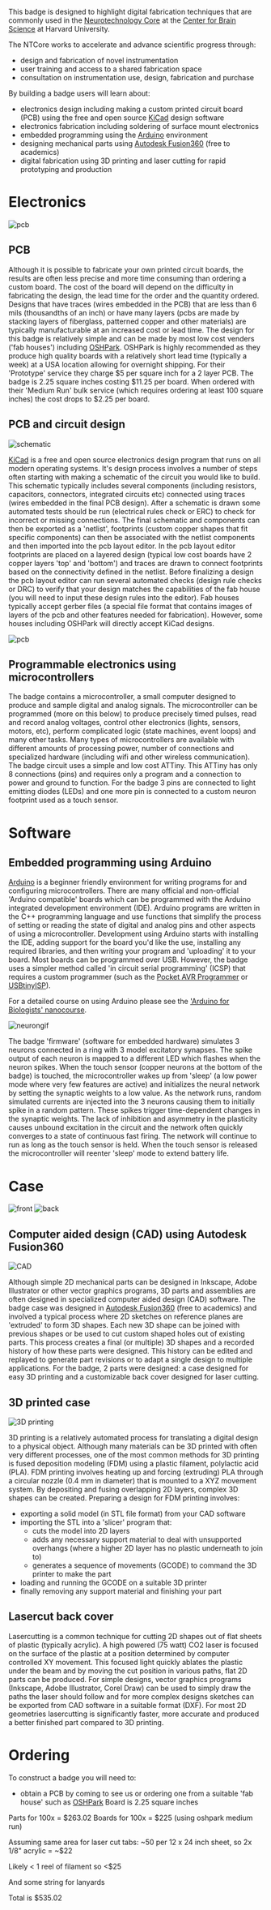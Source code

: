 This badge is designed to highlight digital fabrication techniques that are commonly
used in the [Neurotechnology Core](https://www.ntcore.org/) at the
[Center for Brain Science](http://cbs.fas.harvard.edu/) at Harvard University.

The NTCore works to accelerate and advance scientific progress through:
- design and fabrication of novel instrumentation
- user training and access to a shared fabrication space
- consultation on instrumentation use, design, fabrication and purchase

By building a badge users will learn about:
- electronics design including making a custom printed circuit board (PCB) using the free and open source [KiCad](https://www.kicad.org/) design software
- electronics fabrication including soldering of surface mount electronics
- embedded programming using the [Arduino](https://www.arduino.cc/) environment
- designing mechanical parts using [Autodesk Fusion360](https://www.autodesk.com/products/fusion-360/) (free to academics)
- digital fabrication using 3D printing and laser cutting for rapid prototyping and production

# Electronics
![pcb](/media/imgs/cbs_badge_render.png?raw=true "Rough Render")
## PCB
Although it is possible to fabricate your own printed circuit boards, the results are often less precise and more
time consuming than ordering a custom board. The cost of the board will depend on the difficulty in fabricating the design,
the lead time for the order and the quantity ordered. Designs that have traces (wires embedded in the PCB) that
are less than 6 mils (thousandths of an inch) or have many layers (pcbs are made by stacking layers of fiberglass, patterned
copper and other materials) are typically manufacturable at an increased cost or lead time. The design for this
badge is relatively simple and can be made by most low cost venders ('fab houses') including [OSHPark](https://oshpark.com/).
OSHPark is highly recommended as they produce high quality boards with a relatively short lead time (typically a week)
at a USA location allowing for overnight shipping. For their 'Prototype' service they charge $5 per square inch for a 2
layer PCB. The badge is 2.25 square inches costing $11.25 per board. When ordered with their 'Medium Run' bulk service
(which requires ordering at least 100 square inches) the cost drops to $2.25 per board.

## PCB and circuit design

![schematic](/media/imgs/schematic.png?raw=true "Schematic")

[KiCad](https://www.kicad.org/) is a free and open source electronics design program that runs on all modern operating systems. It's design
process involves a number of steps often starting with making a schematic of the circuit you would like to build.
This schematic typically includes several components (including resistors, capacitors, connectors, integrated
circuits etc) connected using traces (wires embedded in the final PCB design). After a schematic is drawn some
automated tests should be run (electrical rules check or ERC) to check for incorrect or missing connections. The
final schematic and components can then be exported as a 'netlist', footprints (custom copper shapes that fit
specific components) can then be associated with the netlist components and then imported into the pcb
layout editor. In the pcb layout editor footprints are placed on a layered design (typical low cost boards
have 2 copper layers 'top' and 'bottom') and traces are drawn to connect footprints based on the connectivity
defined in the netlist. Before finalizing a design the pcb layout editor can run several automated checks
(design rule checks or DRC) to verify that your design matches the capabilities of the fab house (you will need
to input these design rules into the editor). Fab houses typically accept gerber files (a special file format
that contains images of layers of the pcb and other features needed for fabrication). However, some houses
including OSHPark will directly accept KiCad designs.

![pcb](/media/imgs/pcb_layers.png?raw=true "PCB Layers")

## Programmable electronics using microcontrollers

The badge contains a microcontroller, a small computer designed to produce and sample digital
and analog signals. The microcontroller can be programmed (more on this below) to produce precisely
timed pulses, read and record analog voltages, control other electronics (lights, sensors, motors, etc),
perform complicated logic (state machines, event loops) and many other tasks. Many types of microcontrollers
are available with different amounts of processing power, number of connections and specialized hardware
(including wifi and other wireless communication). The badge circuit uses a simple and low cost ATTiny.
This ATTiny has only 8 connections (pins) and requires only a program and a connection to power and
ground to function. For the badge 3 pins are connected to light emitting diodes (LEDs) and one more pin
is connected to a custom neuron footprint used as a touch sensor.

# Software
## Embedded programming using Arduino

[Arduino](https://www.arduino.cc/) is a beginner friendly environment for writing programs for and configuring microcontrollers. There are
many official and non-official 'Arduino compatible' boards which can be programmed with the Arduino
integrated development environment (IDE). Arduino programs are written in the C++ programming language
and use functions that simplify the process of setting or reading the state of digital and analog pins
and other aspects of using a microcontroller. Development using Arduino starts with installing the IDE,
adding support for the board you'd like the use, installing any required libraries, and then writing
your program and 'uploading' it to your board. Most boards can be programmed over USB. However, the
badge uses a simpler method called 'in circuit serial programming' (ICSP) that requires a custom
programmer (such as the [Pocket AVR Programmer](https://www.sparkfun.com/products/9825) or 
[USBtinyISP](https://www.adafruit.com/product/46)).

For a detailed course on using Arduino please see the
['Arduino for Biologists' nanocourse](https://github.com/HMS-RIC/ArduinoNanocourse).

![neurongif](/media/gifs/neuron_firmware.gif?raw=true "Neuron firmware")

The badge 'firmware' (software for embedded hardware) simulates 3 neurons connected in a ring with 3
model excitatory synapses. The spike output of each neuron is mapped to a different LED which flashes
when the neuron spikes. When the touch sensor (copper neurons at the bottom of the badge) is touched, the
microcontroller wakes up from 'sleep' (a low power mode where very few features are active) and 
initializes the neural network by setting the synaptic weights to a low value. As the network runs,
random simulated currents are injected into the 3 neurons causing them to initially spike in a random
pattern. These spikes trigger time-dependent changes in the synaptic weights. The lack of inhibition
and asymmetry in the plasticity causes unbound excitation in the circuit and the network often
quickly converges to a state of continuous fast firing. The network will continue to run as long
as the touch sensor is held. When the touch sensor is released the microcontroller will reenter
'sleep' mode to extend battery life.

# Case
![front](/media/imgs/cad_front.png?raw=true "CAD front")
![back](/media/imgs/cad_back.png?raw=true "CAD back")

## Computer aided design (CAD) using Autodesk Fusion360

![CAD](/media/gifs/CAD_design.gif?raw=true "CAD design")

Although simple 2D mechanical parts can be designed in Inkscape, Adobe Illustrator or other vector
graphics programs, 3D parts and assemblies are often designed in specialized computer aided design
(CAD) software. The badge case was designed in [Autodesk Fusion360](https://www.autodesk.com/products/fusion-360/)
(free to academics) and involved a typical process where 2D sketches on reference planes are 'extruded' to form 3D shapes. Each
new 3D shape can be joined with previous shapes or be used to cut custom shaped holes out of existing
parts. This process creates a final (or multiple) 3D shapes and a recorded history of how these
parts were designed. This history can be edited and replayed to generate part revisions or to
adapt a single design to multiple applications. For the badge, 2 parts were designed: a 
case designed for easy 3D printing and a customizable back cover designed for laser cutting.

## 3D printed case

![3D printing](/media/gifs/3D_printing_slicing.gif?raw=true "3D printing")

3D printing is a relatively automated process for translating a digital design to a physical
object. Although many materials can be 3D printed with often very different processes, one of the
most common methods for 3D printing is fused deposition modeling (FDM) using a plastic filament, 
polylactic acid (PLA). FDM printing involves heating up and forcing (extruding) PLA through a
circular nozzle (0.4 mm in diameter) that is mounted to a XYZ movement system. By depositing
and fusing overlapping 2D layers, complex 3D shapes can be created. Preparing a design for FDM
printing involves:
-  exporting a solid model (in STL file format) from your CAD software
-  importing the STL into a 'slicer' program that:
    -  cuts the model into 2D layers
    - adds any necessary support material to deal with unsupported overhangs (where a higher 2D layer has no plastic underneath
to join to)
    - generates a sequence of movements (GCODE) to command the 3D printer to make the part
- loading and running the GCODE on a suitable 3D printer
- finally removing any support material and finishing your part

## Lasercut back cover

Lasercutting is a common technique for cutting 2D shapes out of flat sheets of plastic (typically
acrylic). A high powered (75 watt) CO2 laser is focused on the surface of the plastic at a position
determined by computer controlled XY movement. This focused light quickly ablates the plastic
under the beam and by moving the cut position in various paths, flat 2D parts can be produced.
For simple designs, vector graphics programs (Inkscape, Adobe Illustrator, Corel Draw) can be used to simply
draw the paths the laser should follow and for more complex designs sketches can be exported from
CAD software in a suitable format (DXF). For most 2D geometries lasercutting is significantly
faster, more accurate and produced a better finished part compared to 3D printing.

# Ordering

To construct a badge you will need to:
- obtain a PCB by coming to see us or ordering one from a suitable 'fab house' such as [OSHPark](https://oshpark.com/)
Board is 2.25 square inches

Parts for 100x = $263.02
Boards for 100x = $225 (using oshpark medium run)

Assuming same area for laser cut tabs:
~50 per 12 x 24 inch sheet, so 2x 1/8" acrylic = ~$22

Likely < 1 reel of filament so <$25

And some string for lanyards

Total is $535.02
